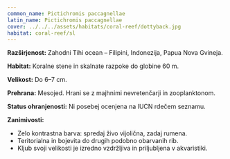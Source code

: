 ```yaml
---
common_name: Pictichromis paccagnellae
latin_name: Pictichromis paccagnellae
cover: ../../../assets/habitats/coral-reef/dottyback.jpg
habitat: coral-reef/sl
---
```

**Razširjenost:** Zahodni Tihi ocean – Filipini, Indonezija, Papua Nova Gvineja.

**Habitat:** Koralne stene in skalnate razpoke do globine 60 m.

**Velikost:** Do 6–7 cm.

**Prehrana:** Mesojed. Hrani se z majhnimi nevretenčarji in zooplanktonom.

**Status ohranjenosti:** Ni posebej ocenjena na IUCN rdečem seznamu.

**Zanimivosti:**  
- Zelo kontrastna barva: spredaj živo vijolična, zadaj rumena.  
- Teritorialna in bojevita do drugih podobno obarvanih rib.  
- Kljub svoji velikosti je izredno vzdržljiva in priljubljena v akvaristiki.
